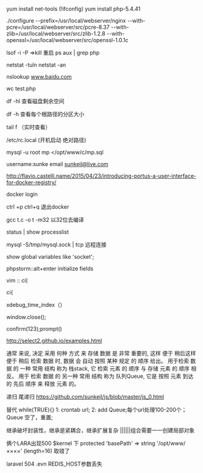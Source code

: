 yum install net-tools (!ifconfig)
yum install php-5.4.41

./configure --prefix=/usr/local/webserver/nginx --with-pcre=/usr/local/webserver/src/pcre-8.37 --with-zlib=/usr/local/webserver/src/zlib-1.2.8 --with-openssl=/usr/local/webserver/src/openssl-1.0.1c

lsof -i -P =>kill 重启 
ps aux | grep php

netstat -tuln
netstat -an

nslookup www.baidu.com


wc test.php


df -hl 查看磁盘剩余空间

df -h 查看每个根路径的分区大小


tail f （实时查看）

/etc/rc.local (开机启动 绝对路径)

mysql -u root mp </opt/www/c/mp.sql

username:sunke
email sunkejl@live.com

http://flavio.castelli.name/2015/04/23/introducing-portus-a-user-interface-for-docker-registry/

docker login

ctrl +p ctrl+q 退出docker




gcc t.c -o t -m32 以32位去编译

status | show processlist


mysql -S/tmp/mysql.sock | tcp 远程连接

show global variables like 'socket';

phpstorm::alt+enter initialize fields

vim :: ci(

ci{


xdebug_time_index（）

window.close();

confirm(123);prompt()

http://select2.github.io/examples.html

通常 来说, 决定 采用 何种 方式 来 存储 数据 是 非常 重要的, 这样 便于 稍后这样 便于 稍后 检索 数据 时, 数据 会 自动 按照 某种 规定 的 顺序 给出。 用于检索 数据 的 一种 常用 结构 称为 栈stack, 它 检索 元素 的 顺序 与 存储 元素 的 顺序 相反。 用于 检索 数据 的 另一种 常用 结构 称为 队列Queue, 它是 按照 元素 到达 的 先后 顺序 来 释放 元素 的。

递归 尾递归 https://github.com/sunkejl/js/blob/master/js_0.html

替代
while(TRUE){}
1: crontab url;
2: add Queue;每个url处理100-200个；Queue 空了，重置;

继承破坏封装性，继承是紧耦合，继承扩展复杂 ||||||组合需要一一创建局部对象

俩个LARA出现500 $kernel 下 protected 'basePath' => string '/opt/www/××××' (length=16) 取错了

laravel 504 .evn REDIS_HOST参数丢失
